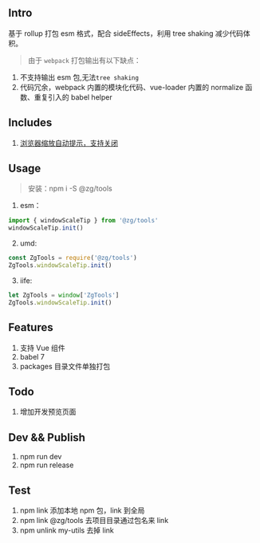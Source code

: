 ## Intro

基于 rollup 打包 esm 格式，配合 sideEffects，利用 tree shaking 减少代码体积。

> 由于 `webpack` 打包输出有以下缺点：

1. 不支持输出 esm 包,无法`tree shaking`
2. 代码冗余，webpack 内置的模块化代码、vue-loader 内置的 normalize 函数、重复引入的 babel helper

## Includes

1. [浏览器缩放自动提示，支持关闭](./packages/windowScaleTip/README.md)

## Usage

> 安装：npm i -S @zg/tools

1. esm：

```js
import { windowScaleTip } from '@zg/tools'
windowScaleTip.init()
```

2. umd:

```js
const ZgTools = require('@zg/tools')
ZgTools.windowScaleTip.init()
```

3. iife:

```js
let ZgTools = window['ZgTools']
ZgTools.windowScaleTip.init()
```

## Features

1. 支持 Vue 组件
2. babel 7
3. packages 目录文件单独打包

## Todo

1.  增加开发预览页面

## Dev && Publish

1. npm run dev
2. npm run release

## Test

1. npm link 添加本地 npm 包，link 到全局
2. npm link @zg/tools 去项目目录通过包名来 link
3. npm unlink my-utils 去掉 link
